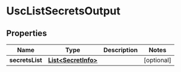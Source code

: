 

# UscListSecretsOutput


## Properties

Name | Type | Description | Notes
------------ | ------------- | ------------- | -------------
**secretsList** | [**List&lt;SecretInfo&gt;**](SecretInfo.md) |  |  [optional]



